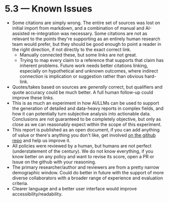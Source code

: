 # 5.3 — Known Issues

- Some citations are simply wrong. The entire set of sources was lost on initial import from markdown, and a combination of manual and AI-assisted re-integration was necessary. Some citations are not as relevant to the points they're supporting as an entirely human research team would prefer, but they should be good enough to point a reader in the right direction, if not directly to the exact correct link. 
    - Manually connected these, but some links are not great.
    - Trying to map every claim to a reference that supports that claim has inherent problems. Future work needs better citations linking, especially on hypothetical and unknown outcomes, where indirect connection is implication or suggestion rather than obvious hard-link.
- Quotes/takes based on sources are _generally_ correct, but qualifiers and quote accuracy could be much better. A full human follow-up could improve these links.
- This is as much an experiment in how AI/LLMs can be used to support the generation of detailed and data-heavy reports in complex fields, and how it can potentially turn subjective analysis into actionable data. Conclusions are not guaranteed to be completely objective, but only as close as we can reasonably expect within the scope of this experiment.
- This report is published as an open document, if you can add anything of value or there's anything you don't like, get involved [on the github repo](https://github.com/Better-Britain/) and help us improve it.
- All policies were reviewed by a human, but humans are not perfect (understatement of the century). We do not know everything, if you know better on any policy and want to revise its score, open a PR or Issue on the github with your reasoning.
- The primary researcher/author and reviewers are from a pretty narrow demographic window. Could do better in future with the support of more diverse collaborators with a broader range of experience and evaluation criteria.
- Clearer language and a better user interface would improve accessibility/readability.